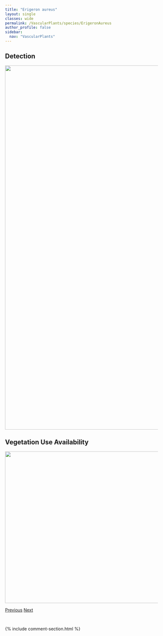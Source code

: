 ```yaml
---
title: "Erigeron aureus"
layout: single
classes: wide
permalink: /VascularPlants/species/ErigeronAureus
author_profile: false
sidebar:
  nav: "VascularPlants"
---
```


<h2>Detection</h2>

<a href="https://drive.google.com/uc?export=view&id=1alHBkCNssoM92HyJFGyOUofk0sB5Z4i2">
<img src="https://drive.google.com/uc?export=view&id=1alHBkCNssoM92HyJFGyOUofk0sB5Z4i2" height = "1200" width = "800">
</a>


<h2>Vegetation Use Availability</h2>

<a href="https://drive.google.com/uc?export=view&id=1c_3ygnrfOp7nTUe6HQQ217lhCXAhAVlX">
<img src="https://drive.google.com/uc?export=view&id=1c_3ygnrfOp7nTUe6HQQ217lhCXAhAVlX" height = "500" width = "1000">
</a>


<a href="/DevelopmentWebsite/VascularPlants/species/ErigeronAnnuus" class="pagination--pager" title="Erigeron annuus">Previous</a> <a href="/DevelopmentWebsite/VascularPlants/species/ErigeronCaespitosus" class="pagination--pager" title="Tufted Fleabane">Next</a>

<p>&nbsp;</p>

{% include comment-section.html %}
